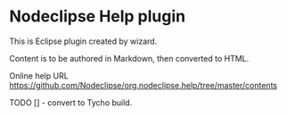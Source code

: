 
# Nodeclipse Help plugin

This is Eclipse plugin created by wizard.

Content is to be authored in Markdown, then converted to HTML.

Online help URL <https://github.com/Nodeclipse/org.nodeclipse.help/tree/master/contents>

TODO [] - convert to Tycho build.
